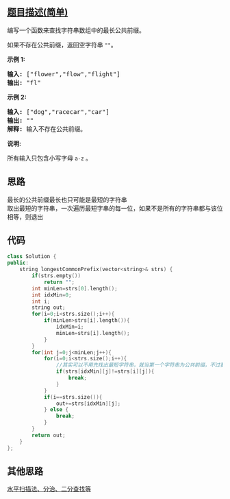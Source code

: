 ## [题目描述(简单)](https://leetcode-cn.com/problems/longest-common-prefix/)
<p>编写一个函数来查找字符串数组中的最长公共前缀。</p>

<p>如果不存在公共前缀，返回空字符串&nbsp;<code>""</code>。</p>

<p><strong>示例&nbsp;1:</strong></p>

<pre><strong>输入: </strong>["flower","flow","flight"]
<strong>输出:</strong> "fl"
</pre>

<p><strong>示例&nbsp;2:</strong></p>

<pre><strong>输入: </strong>["dog","racecar","car"]
<strong>输出:</strong> ""
<strong>解释:</strong> 输入不存在公共前缀。
</pre>

<p><strong>说明:</strong></p>

<p>所有输入只包含小写字母&nbsp;<code>a-z</code>&nbsp;。</p>

## 思路
最长的公共前缀最长也只可能是最短的字符串  
取出最短的字符串，一次遍历最短字串的每一位，如果不是所有的字符串都与该位相等，则退出

## 代码
```c++
class Solution {
public:
    string longestCommonPrefix(vector<string>& strs) {
        if(strs.empty())
            return "";
        int minLen=strs[0].length();
        int idxMin=0;
        int i;
        string out;
        for(i=0;i<strs.size();i++){
            if(minLen>strs[i].length()){
                idxMin=i;
                minLen=strs[i].length();
            }
        }
        for(int j=0;j<minLen;j++){
            for(i=0;i<strs.size();i++){
                //其实可以不用先找出最短字符串，就当第一个字符串为公共前缀，不过要在下方的出口处判断越界
                if(strs[idxMin][j]!=strs[i][j]){
                    break;
                }
            }
            if(i==strs.size()){
                out+=strs[idxMin][j];
            } else {
                break;
            }
        }
        return out;
    }
};
```
## 其他思路
[水平扫描法、分治、二分查找等](https://leetcode-cn.com/problems/longest-common-prefix/solution/zui-chang-gong-gong-qian-zhui-by-leetcode/)